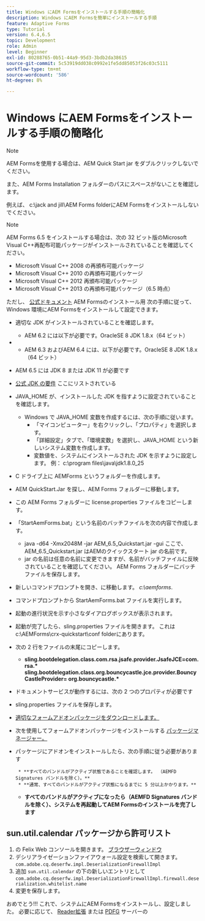```yaml
---
title: Windows にAEM Formsをインストールする手順の簡略化
description: Windows にAEM Formsを簡単にインストールする手順
feature: Adaptive Forms
type: Tutorial
version: 6.4,6.5
topic: Development
role: Admin
level: Beginner
exl-id: 80288765-0b51-44a9-95d3-3bdb2da38615
source-git-commit: 5c53919dd038c0992e1fe5dd85053f26c03c5111
workflow-type: tm+mt
source-wordcount: '586'
ht-degree: 8%

---
```


# Windows にAEM Formsをインストールする手順の簡略化

>[!NOTE]
>
>AEM Formsを使用する場合は、AEM Quick Start jar をダブルクリックしないでください。
>
>また、AEM Forms Installation フォルダーのパスにスペースがないことを確認します。
>
>例えば、 c:\jack and jill\AEM Forms folderにAEM Formsをインストールしないでください。

>[!NOTE]
>
>AEM Forms 6.5 をインストールする場合は、次の 32 ビット版のMicrosoft Visual C++再配布可能パッケージがインストールされていることを確認してください。
>
>* Microsoft Visual C++ 2008 の再頒布可能パッケージ
>* Microsoft Visual C++ 2010 の再頒布可能パッケージ
>* Microsoft Visual C++ 2012 再頒布可能パッケージ
>* Microsoft Visual C++ 2013 の再頒布可能パッケージ（6.5 時点）


ただし、 [公式ドキュメント](https://helpx.adobe.com/jp/experience-manager/6-3/forms/using/installing-configuring-aem-forms-osgi.html) AEM Formsのインストール用 次の手順に従って、Windows 環境にAEM Formsをインストールして設定できます。

* 適切な JDK がインストールされていることを確認します。
   * AEM 6.2 には以下が必要です。OracleSE 8 JDK 1.8.x（64 ビット）
* 
   * AEM 6.3 およびAEM 6.4 には、以下が必要です。OracleSE 8 JDK 1.8.x（64 ビット）
* AEM 6.5 には JDK 8 または JDK 11 が必要です
* [公式 JDK の要件](https://experienceleague.adobe.com/docs/experience-manager-65/deploying/introduction/technical-requirements.html?lang=en) ここにリストされている
* JAVA_HOME が、インストールした JDK を指すように設定されていることを確認します。
   * Windows で JAVA_HOME 変数を作成するには、次の手順に従います。
      * 「マイコンピューター」を右クリックし、「プロパティ」を選択します。
      * 「詳細設定」タブで、「環境変数」を選択し、JAVA_HOME という新しいシステム変数を作成します。
      * 変数値を、システムにインストールされた JDK を示すように設定します。 例： c:\program files\java\jdk1.8.0_25

* C ドライブ上に AEMForms というフォルダーを作成します。
* AEM QuickStart.Jar を探し、AEM Forms フォルダーに移動します。
* この AEM Forms フォルダーに license.properties ファイルをコピーします。
* 「StartAemForms.bat」という名前のバッチファイルを次の内容で作成します。
   * java -d64 -Xmx2048M -jar AEM_6.5_Quickstart.jar -gui ここで、AEM_6.5_Quickstart.jar はAEMのクイックスタート jar の名前です。
   * jar の名前は任意の名前に変更できますが、名前がバッチファイルに反映されていることを確認してください。 AEM Forms フォルダーにバッチファイルを保存します。

* 新しいコマンドプロンプトを開き、に移動します。 _c:\aemforms_.

* コマンドプロンプトから StartAemForms.bat ファイルを実行します。

* 起動の進行状況を示す小さなダイアログボックスが表示されます。

* 起動が完了したら、sling.properties ファイルを開きます。 これはc:\AEMForms\crx-quickstart\conf folderにあります。

* 次の 2 行をファイルの末尾にコピーします。
   * **sling.bootdelegation.class.com.rsa.jsafe.provider.JsafeJCE=com.rsa.&#42;** **sling.bootdelegation.class.org.bouncycastle.jce.provider.BouncyCastleProvider= org.bouncycastle.&#42;**
* ドキュメントサービスが動作するには、次の 2 つのプロパティが必要です
* sling.properties ファイルを保存します。
* [適切なフォームアドオンパッケージをダウンロードします。](https://experienceleague.adobe.com/docs/experience-manager-release-information/aem-release-updates/forms-updates/aem-forms-releases.html?lang=ja)
* 次を使用してフォームアドオンパッケージをインストールする [パッケージマネージャー。](http://localhost:4502/crx/packmgr/index.jsp)
* パッケージにアドオンをインストールしたら、次の手順に従う必要があります

       * **すべてのバンドルがアクティブ状態であることを確認します。 （AEMFD Signatures バンドルを除く）。**
       * **通常、すべてのバンドルがアクティブ状態になるまでに 5 分以上かかります。**
   
   * **すべてのバンドルがアクティブになったら（AEMFD Signatures バンドルを除く）、システムを再起動してAEM Formsのインストールを完了します**

## sun.util.calendar パッケージから許可リスト

1. の Felix Web コンソールを開きます。 [ブラウザーウィンドウ](http://localhost:4502/system/console/configMgr)
2. デシリアライゼーションファイアウォール設定を検索して開きます。 `com.adobe.cq.deserfw.impl.DeserializationFirewallImpl`
3. 追加 `sun.util.calendar` の下の新しいエントリとして `com.adobe.cq.deserfw.impl.DeserializationFirewallImpl.firewall.deserialization.whitelist.name`
4. 変更を保存します。

おめでとう!!! これで、システムにAEM Formsをインストールし、設定しました。
必要に応じて、  [Reader拡張](https://experienceleague.adobe.com/docs/experience-manager-learn/forms/document-services/configuring-reader-extension-osgi.html?lang=en) または [ PDFG](https://experienceleague.adobe.com/docs/experience-manager-64/forms/install-aem-forms/osgi-installation/install-configure-document-services.html?lang=ja) サーバーの

